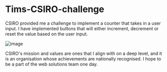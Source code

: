 # Tims-CSIRO-challenge

CSIRO provided me a challenge to implement a counter that takes in a user input. I have implemented  buttons that will either increment, decrement or reset the value based on the user input.

![image](https://user-images.githubusercontent.com/102727510/212786913-1f3c2031-cce4-4a3f-b59a-e588cc33bb35.png)

CSIRO's mission and values are ones that I align with on a deep level, and it is an organisation whose achievements are nationally recognised. I hope to be a part of the web solutions team one day.
